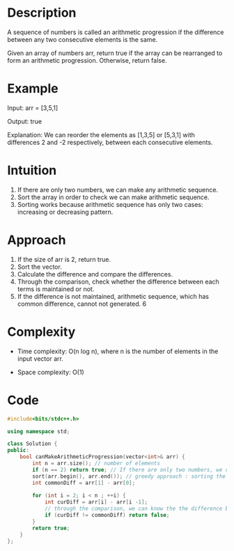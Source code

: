 # Description
A sequence of numbers is called an arithmetic progression if the difference between any two consecutive elements is the same.

Given an array of numbers arr, return true if the array can be rearranged to form an arithmetic progression. Otherwise, return false.

# Example
Input: arr = [3,5,1]

Output: true

Explanation: We can reorder the elements as [1,3,5] or [5,3,1] with differences 2 and -2 respectively, between each consecutive elements.

# Intuition
<!-- Describe your first thoughts on how to solve this problem. -->
1. If there are only two numbers, we can make any arithmetic sequence.
2. Sort the array in order to check we can make arithmetic sequence.
3. Sorting works because arithmetic sequence has only two cases: increasing or decreasing pattern.
# Approach
<!-- Describe your approach to solving the problem. -->
1. If the size of arr is 2, return true. 
2. Sort the vector.
3. Calculate the difference and compare the differences.
4. Through the comparison, check whether the difference between each terms is maintained or not.
5. If the difference is not maintained, arithmetic sequence, which has common difference, cannot not generated.
6
# Complexity
- Time complexity: O(n log n), where n is the number of elements in the input vector arr.
<!-- Add your time complexity here, e.g. $$O(n)$$ -->

- Space complexity: O(1)
<!-- Add your space complexity here, e.g. $$O(n)$$ -->

# Code
``` cpp
#include<bits/stdc++.h>

using namespace std;

class Solution {
public:
    bool canMakeArithmeticProgression(vector<int>& arr) {
        int n = arr.size(); // number of elements
        if (n == 2) return true; // If there are only two numbers, we can make sequence
        sort(arr.begin(), arr.end()); // greedy approach : sorting the number
        int commonDiff = arr[1] - arr[0]; 
        
        for (int i = 2; i < n ; ++i) {
            int curDiff = arr[i] - arr[i -1];
            // through the comparison, we can know the the difference btw terms is maintained or not
            if (curDiff != commonDiff) return false;
        }
        return true;
    }
};
```